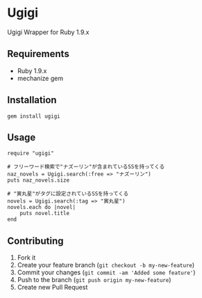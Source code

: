 # Ugigi

Ugigi Wrapper for Ruby 1.9.x

## Requirements

* Ruby 1.9.x
* mechanize gem

## Installation

	gem install ugigi

## Usage

	require "ugigi"
	
	# フリーワード検索で"ナズーリン"が含まれているSSを持ってくる
	naz_novels = Ugigi.search(:free => "ナズーリン")
	puts naz_novels.size
	
	# "寅丸星"がタグに設定されているSSを持ってくる
	novels = Ugigi.search(:tag => "寅丸星")
	novels.each do |novel|
		puts novel.title
	end

## Contributing

1. Fork it
2. Create your feature branch (`git checkout -b my-new-feature`)
3. Commit your changes (`git commit -am 'Added some feature'`)
4. Push to the branch (`git push origin my-new-feature`)
5. Create new Pull Request
